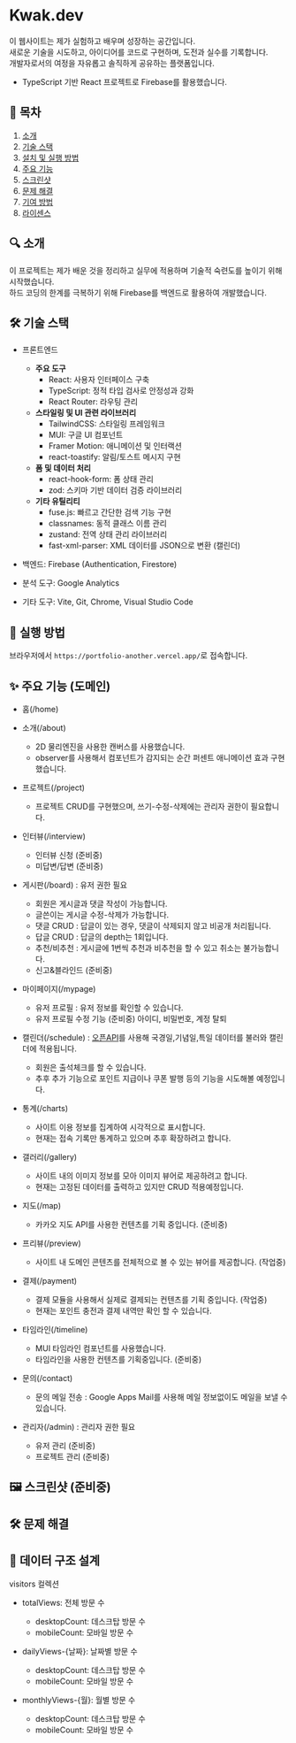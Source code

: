 # Kwak.dev

이 웹사이트는 제가 실험하고 배우며 성장하는 공간입니다.<br/>
새로운 기술을 시도하고, 아이디어를 코드로 구현하며, 도전과 실수를 기록합니다.<br/>
개발자로서의 여정을 자유롭고 솔직하게 공유하는 플랫폼입니다.

- TypeScript 기반 React 프로젝트로 Firebase를 활용했습니다.

## 📂 목차

1. [소개](#)
2. [기술 스택](#)
3. [설치 및 실행 방법](#)
4. [주요 기능](#)
5. [스크린샷](#)
6. [문제 해결](#)
7. [기여 방법](#)
8. [라이센스](#)

## 🔍 소개

이 프로젝트는 제가 배운 것을 정리하고 실무에 적용하며 기술적 숙련도를 높이기 위해 시작했습니다. <br/>
하드 코딩의 한계를 극복하기 위해 Firebase를 백엔드로 활용하여 개발했습니다.

## 🛠️ 기술 스택

- 프론트엔드

  - <b>주요 도구</b>
    - React: 사용자 인터페이스 구축
    - TypeScript: 정적 타입 검사로 안정성과 강화
    - React Router: 라우팅 관리
  - <b>스타일링 및 UI 관련 라이브러리</b>
    - TailwindCSS: 스타일링 프레임워크
    - MUI: 구글 UI 컴포넌트
    - Framer Motion: 애니메이션 및 인터랙션
    - react-toastify: 알림/토스트 메시지 구현
  - <b>폼 및 데이터 처리</b>
    - react-hook-form: 폼 상태 관리
    - zod: 스키마 기반 데이터 검증 라이브러리
  - <b>기타 유틸리티</b>
    - fuse.js: 빠르고 간단한 검색 기능 구현
    - classnames: 동적 클래스 이름 관리
    - zustand: 전역 상태 관리 라이브러리
    - fast-xml-parser: XML 데이터를 JSON으로 변환 (캘린더)

- 백엔드: Firebase (Authentication, Firestore)
- 분석 도구: Google Analytics
- 기타 도구: Vite, Git, Chrome, Visual Studio Code

## 🚀 실행 방법

브라우저에서 `https://portfolio-another.vercel.app/`로 접속합니다.

## ✨ 주요 기능 (도메인)

- 홈(/home)
- 소개(/about)
  - 2D 물리엔진을 사용한 캔버스를 사용했습니다.
  - observer를 사용해서 컴포넌트가 감지되는 순간 퍼센트 애니메이션 효과 구현했습니다.
- 프로젝트(/project)
  - 프로젝트 CRUD를 구현했으며, 쓰기-수정-삭제에는 관리자 권한이 필요합니다.
- 인터뷰(/interview)
  - 인터뷰 신청 (준비중)
  - 미답변/답변 (준비중)
- 게시판(/board) : 유저 권한 필요

  - 회원은 게시글과 댓글 작성이 가능합니다.
  - 글쓴이는 게시글 수정-삭제가 가능합니다.
  - 댓글 CRUD : 답글이 있는 경우, 댓글이 삭제되지 않고 비공개 처리됩니다.
  - 답글 CRUD : 답글의 depth는 1회입니다.
  - 추천/비추천 : 게시글에 1번씩 추천과 비추천을 할 수 있고 취소는 불가능합니다.
  - 신고&블라인드 (준비중)

- 마이페이지(/mypage)

  - 유저 프로필 : 유저 정보를 확인할 수 있습니다.
  - 유저 프로필 수정 기능 (준비중) 아이디, 비밀번호, 계정 탈퇴

- 캘린더(/schedule) : [오픈API](https://www.data.go.kr/data/15012690/openapi.do)를 사용해 국경일,기념일,특일 데이터를 불러와 캘린더에 적용됩니다.

  - 회원은 출석체크를 할 수 있습니다.
  - 추후 추가 기능으로 포인트 지급이나 쿠폰 발행 등의 기능을 시도해볼 예정입니다.

- 통계(/charts)

  - 사이트 이용 정보를 집계하여 시각적으로 표시합니다.
  - 현재는 접속 기록만 통계하고 있으며 추후 확장하려고 합니다.

- 갤러리(/gallery)

  - 사이트 내의 이미지 정보를 모아 이미지 뷰어로 제공하려고 합니다.
  - 현재는 고정된 데이터를 출력하고 있지만 CRUD 적용예정입니다.

- 지도(/map)

  - 카카오 지도 API를 사용한 컨텐츠를 기획 중입니다. (준비중)

- 프리뷰(/preview)

  - 사이트 내 도메인 콘텐츠를 전체적으로 볼 수 있는 뷰어를 제공합니다. (작업중)

- 결제(/payment)

  - 결제 모듈을 사용해서 실제로 결제되는 컨텐츠를 기획 중입니다. (작업중)
  - 현재는 포인트 충전과 결제 내역만 확인 할 수 있습니다.

- 타임라인(/timeline)

  - MUI 타임라인 컴포넌트를 사용했습니다.
  - 타임라인을 사용한 컨텐츠를 기획중입니다. (준비중)

- 문의(/contact)
  - 문의 메일 전송 : Google Apps Mail를 사용해 메일 정보없이도 메일을 보낼 수 있습니다.
- 관리자(/admin) : 관리자 권한 필요
  - 유저 관리 (준비중)
  - 프로젝트 관리 (준비중)

## 🖼️ 스크린샷 (준비중)

## 🛠️ 문제 해결

## 📄 데이터 구조 설계

visitors 컬렉션

- totalViews: 전체 방문 수

  - desktopCount: 데스크탑 방문 수
  - mobileCount: 모바일 방문 수

- dailyViews-{날짜}: 날짜별 방문 수

  - desktopCount: 데스크탑 방문 수
  - mobileCount: 모바일 방문 수

- monthlyViews-{월}: 월별 방문 수
  - desktopCount: 데스크탑 방문 수
  - mobileCount: 모바일 방문 수
